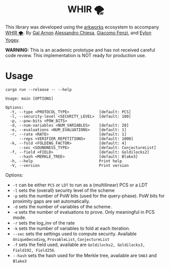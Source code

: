 <h1 align="center">WHIR 🌪️</h1>

This library was developed using the [arkworks](https://arkworks.rs) ecosystem to accompany [WHIR 🌪️](https://eprint.iacr.org/2024/XXX). 
By [Gal Arnon](https://galarnon42.github.io/) [Alessandro Chiesa](https://ic-people.epfl.ch/~achiesa/), [Giacomo Fenzi](https://gfenzi.io), and [Eylon Yogev](https://www.eylonyogev.com/about).

**WARNING:** This is an academic prototype and has not received careful code review. This implementation is NOT ready for production use.

# Usage
```
cargo run --release -- --help

Usage: main [OPTIONS]

Options:
  -t, --type <PROTOCOL_TYPE>             [default: PCS]
  -l, --security-level <SECURITY_LEVEL>  [default: 100]
  -p, --pow-bits <POW_BITS>
  -d, --num-variables <NUM_VARIABLES>    [default: 20]
  -e, --evaluations <NUM_EVALUATIONS>    [default: 1]
  -r, --rate <RATE>                      [default: 1]
      --reps <VERIFIER_REPETITIONS>      [default: 1000]
  -k, --fold <FOLDING_FACTOR>            [default: 4]
      --sec <SOUNDNESS_TYPE>             [default: ConjectureList]
  -f, --field <FIELD>                    [default: Goldilocks2]
      --hash <MERKLE_TREE>               [default: Blake3]
  -h, --help                             Print help
  -V, --version                          Print version
```

Options:
- `-t` can be either `PCS` or `LDT` to run as a (multilinear) PCS or a LDT
- `-l` sets the (overall) security level of the scheme
- `-p` sets the number of PoW bits (used for the query-phase). PoW bits for proximity gaps are set automatically.
- `-d` sets the number of variables of the scheme.
- `-e` sets the number of evaluations to prove. Only meaningful in PCS mode.
- `-r` sets the log_inv of the rate
- `-k` sets the number of variables to fold at each iteration. 
- `--sec` sets the settings used to compute security. Available `UniqueDecoding`, `ProvableList`, `ConjectureList`
- `-f` sets the field used, available are `Goldilocks2, Goldilocks3, Field192, Field256`.
- `--hash` sets the hash used for the Merkle tree, available are `SHA3` and `Blake3`
